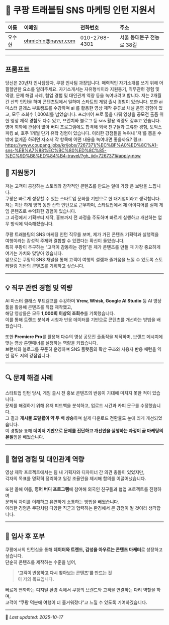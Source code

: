# 🧭 쿠팡 트래블팀 SNS 마케팅 인턴 지원서

**이름** | **이메일** | **전화번호** | **주소**  
:--|:--|:--|:--  
오수현 | [ohmichin@naver.com](mailto:ohmichin@naver.com) | 010-2768-4301 | 서울 동대문구 전농로 38길

---

## 프롬프트
당신은 20년차 인사담당자, 쿠팡 인사팀 과장입니다. 매력적인 자기소개를 쓰기 위해 어필할만한 요소를 알려주세요. 자기소개서는 자유형식이라 지원동기, 직무관련 경험 및 역량, 문제 해결 사례, 협업 경험 및 대인관계 역량 등을 녹여내려고 합니다. 저는 2개월간 산학 인턴을 하며 콘텐츠팀에서 일하며 스타트업 게임 출시 경험이 있습니다. 또한 ai 마스터 클래스 부트캠프를 수강하며 ai 를 활용한 영상 제작 유튜브 채널 운영 경험이 있고, 모두 조회수 1,000회를 넘었습니다. 프리미어 프로 툴을 다뤄 영상을 공모전 출품 위한 영상 제작 경험도 다수 있고, 브런치와 블로그 등 sns 활용 역량도 갖추고 있습니다. 영어 회화에 관심이 많아 버디 프로그램에도 합격해 외국 친구들과 교류한 경험, 토익스피킹 al, 호주 1개월 단기 유학 경험이 있습니다. 이러한 강점들을 녹여내 '저'를 뽑을 수밖에 없게끔 하려면 자소서 각 항목에 어떤 내용을 녹여내면 좋을까요?
링크: https://www.coupang.jobs/kr/jobs/7267371/%EC%BF%A0%ED%8C%A1-sns-%EB%A7%88%EC%BC%80%ED%8C%85-%EC%9D%B8%ED%84%B4-travel/?gh_jid=7267371#apply-now


## 🎯 지원동기
저는 고객이 공감하는 스토리와 감각적인 콘텐츠를 만드는 일에 가장 큰 보람을 느낍니다.  
쿠팡은 빠르게 성장할 수 있는 스타트업 문화를 기반으로 한 대기업이라고 생각합니다.  
저는 지난 하계 방학 동안 산학 인턴으로 근무하며, 스타트업에서 제 아이디어를 실제 게임 콘텐츠로 수익화한 경험이 있습니다.  
그 과정에서 기획부터 제작, 홍보까지 전 과정을 주도하며 빠르게 실행하고 개선하는 업무 방식에 익숙해졌습니다.  

쿠팡 트래블팀의 SNS 마케팅 인턴 직무를 보며, 제가 가진 콘텐츠 기획력과 실행력을 여행이라는 감성적 주제와 결합할 수 있겠다는 확신이 들었습니다.  
특히 쿠팡이 추구하는 “고객이 감동하는 경험”은 제가 콘텐츠를 만들 때 가장 중요하게 여기는 가치와 맞닿아 있습니다.  
앞으로는 쿠팡의 SNS 채널을 통해 고객이 여행의 설렘과 즐거움을 느낄 수 있도록 스토리텔링 기반의 콘텐츠를 기획하고 싶습니다.  

---

## 💡 직무 관련 경험 및 역량
AI 마스터 클래스 부트캠프를 수강하며 **Vrew, Whisk, Google AI Studio** 등 AI 영상 툴을 활용해 콘텐츠를 직접 제작했고,  
해당 영상들은 모두 **1,000회 이상의 조회수**를 기록했습니다.  
이를 통해 트렌드 분석과 시청자 반응 데이터를 기반으로 콘텐츠를 개선하는 방법을 배웠습니다.  

또한 **Premiere Pro**를 활용해 다수의 영상 공모전 출품작을 제작하며, 브랜드 메시지에 맞는 영상 톤앤매너를 설정하는 역량을 키웠습니다.  
브런치와 블로그를 꾸준히 운영하며 SNS 플랫폼의 확산 구조와 사용자 반응 패턴을 익힌 점도 저의 강점입니다.  

---

## 🔍 문제 해결 사례
스타트업 인턴 당시, 게임 출시 전 홍보 콘텐츠의 반응이 기대에 미치지 못한 적이 있습니다.  
문제를 해결하기 위해 유저 피드백을 분석하고, 업로드 시간과 카피 문구를 수정했습니다.  
그 결과 **게시물 도달률이 약 두 배 상승**하며 실제 다운로드 전환률도 눈에 띄게 개선되었습니다.  
이 경험을 통해 **데이터 기반으로 문제를 진단하고 개선안을 실행하는 과정이 곧 마케팅의 본질**임을 배웠습니다.  

---

## 🤝 협업 경험 및 대인관계 역량
영상 제작 프로젝트에서는 팀 내 기획자와 디자이너 간 의견 충돌이 있었지만,  
각자의 목표를 명확히 정리하고 일정 조율안을 제시해 합의를 이끌어냈습니다.  

또한 올해 여름, **영어 버디 프로그램**에 참여해 외국인 친구들과 협업 프로젝트를 진행하며  
문화적 차이를 이해하고 유연하게 소통하는 방법을 배웠습니다.  
이러한 경험은 쿠팡처럼 다양한 직군과 협력하는 환경에서 큰 강점이 될 것이라 생각합니다.  

---

## 🚀 입사 후 포부
쿠팡에서의 인턴십을 통해 **데이터와 트렌드, 감성을 아우르는 콘텐츠 마케터**로 성장하고 싶습니다.  
단순히 콘텐츠를 제작하는 수준을 넘어,  
> **‘고객이 반응하고 다시 찾아보는 콘텐츠’를 만드는 것**  
이 저의 목표입니다.  

빠르게 변화하는 디지털 환경 속에서 쿠팡의 브랜드와 고객을 연결하는 다리 역할을 하며,  
고객이 “쿠팡 덕분에 여행이 더 즐거워졌다”고 느낄 수 있도록 기여하겠습니다.  

---

📌 _Last updated: 2025-10-17_  
